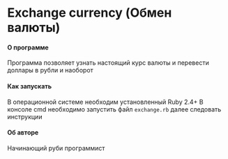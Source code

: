 # Exchange currency (Обмен валюты)

#### О программе
Программа позволяет узнать настоящий курс валюты и перевести доллары в рубли и наоборот
#### Как запускать
В операционной системе необходим установленный Ruby 2.4+
В консоле cmd необходимо запустить файл `exchange.rb` далее следовать инструкции
#### Об авторе
Начинающий руби программист 
